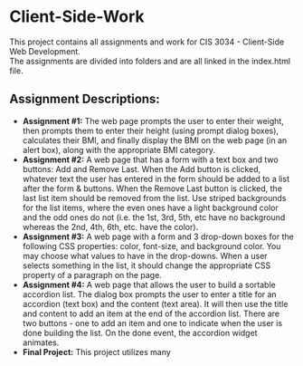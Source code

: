 # Client-Side-Work
This project contains all assignments and work for CIS 3034 - Client-Side Web Development.<br>
The assignments are divided into folders and are all linked in the index.html file. 

## Assignment Descriptions:
- **Assignment #1:** The web page prompts the user to enter their weight, then prompts them to enter their height (using prompt dialog boxes), 
calculates their BMI, and finally display the BMI on the web page (in an alert box), along with the appropriate BMI category.
- **Assignment #2:** A web page that has a form with a text box and two buttons: Add and Remove Last. 
When the Add button is clicked, whatever text the user has entered in the form should be added to a list after the form & buttons. 
When the Remove Last button is clicked, the last list item should be removed from the list. 
Use striped backgrounds for the list items, where the even ones have a light background color and the odd ones do not 
(i.e. the 1st, 3rd, 5th, etc have no background whereas the 2nd, 4th, 6th, etc. have the color).
- **Assignment #3:** A web page with a form and 3 drop-down boxes for the following CSS properties: color, font-size, and background color. 
You may choose what values to have in the drop-downs. When a user selects something in the list, it should change the appropriate CSS property of 
a paragraph on the page.
- **Assignment #4:** A web page that allows the user to build a sortable accordion list. The dialog box prompts the user to enter a title for an accordion (text box) 
and the content (text area). It will then use the title and content to add an item at the end of the accordion list. There are two buttons - one to add an item and one
to indicate when the user is done building the list. On the done event, the accordion widget animates. 
- **Final Project:** This project utilizes many 


